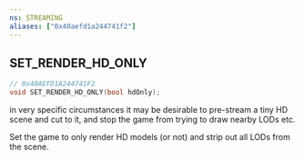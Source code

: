 ```yaml
---
ns: STREAMING
aliases: ["0x40aefd1a244741f2"]
---
```

## SET_RENDER_HD_ONLY

```c
// 0x40AEFD1A244741F2
void SET_RENDER_HD_ONLY(bool hdOnly);
```

in very specific circumstances it may be desirable to pre-stream a tiny HD scene and cut to it, and stop the game from trying to draw nearby LODs etc.

Set the game to only render HD models (or not) and strip out all LODs from the scene.

